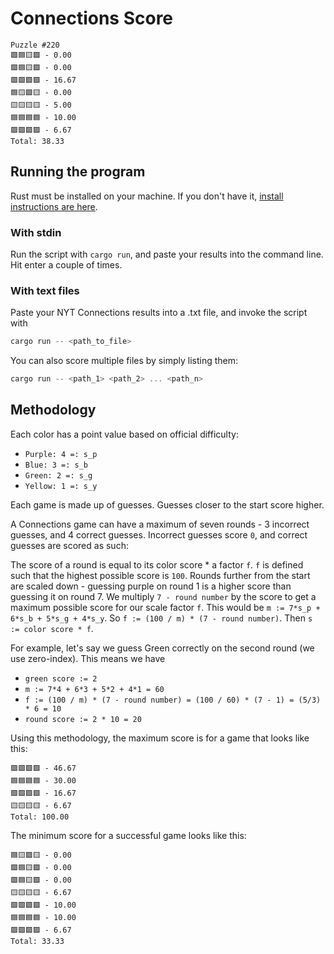 # Connections Score
```
Puzzle #220
🟩🟦🟨🟪 - 0.00
🟩🟦🟨🟩 - 0.00
🟩🟩🟩🟩 - 16.67
🟦🟨🟪🟨 - 0.00
🟨🟨🟨🟨 - 5.00
🟦🟦🟦🟦 - 10.00
🟪🟪🟪🟪 - 6.67
Total: 38.33
```
## Running the program
Rust must be installed on your machine. If you don't have it, [install instructions are here](https://www.rust-lang.org/tools/install).
### With stdin
Run the script with `cargo run`, and paste your results into the command line. Hit enter a couple of times.


### With text files
Paste your NYT Connections results into a .txt file, and invoke the script with
```rust
cargo run -- <path_to_file>
```

You can also score multiple files by simply listing them:
```rust 
cargo run -- <path_1> <path_2> ... <path_n>
```

## Methodology
Each color has a point value based on official difficulty:
- `Purple: 4 =: s_p`
- `Blue: 3 =: s_b`
- `Green: 2 =: s_g`
- `Yellow: 1 =: s_y`

Each game is made up of guesses. Guesses closer to the start score higher.

A Connections game can have a maximum of seven rounds - 3 incorrect guesses, and 4 correct guesses.
Incorrect guesses score `0`, and correct guesses are scored as such:

The score of a round is equal to its color score * a factor `f`. 
`f` is defined such that the highest possible score is `100`.
Rounds further from the start are scaled down - guessing purple on round 1 is a higher score than guessing it on round 7.
We multiply `7 - round number` by the score to get a maximum possible score for our scale factor `f`.
This would be `m := 7*s_p + 6*s_b + 5*s_g + 4*s_y`.
So `f := (100 / m) * (7 - round number)`.
Then `s := color score * f`.

For example, let's say we guess Green correctly on the second round (we use zero-index). 
This means we have
- `green score := 2`
- `m := 7*4 + 6*3 + 5*2 + 4*1 = 60`
- `f := (100 / m) * (7 - round number) = (100 / 60) * (7 - 1) = (5/3) * 6 = 10`
- `round score := 2 * 10 = 20`

Using this methodology, the maximum score is for a game that looks like this:
```
🟪🟪🟪🟪 - 46.67
🟦🟦🟦🟦 - 30.00
🟩🟩🟩🟩 - 16.67
🟨🟨🟨🟨 - 6.67
Total: 100.00
```

The minimum score for a successful game looks like this:
```
🟦🟨🟪🟨 - 0.00
🟩🟦🟨🟪 - 0.00
🟩🟦🟨🟩 - 0.00
🟨🟨🟨🟨 - 6.67
🟩🟩🟩🟩 - 10.00
🟦🟦🟦🟦 - 10.00
🟪🟪🟪🟪 - 6.67
Total: 33.33
```
